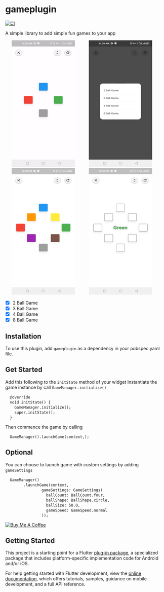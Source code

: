 # gameplugin

[![CI](https://github.com/johnebere58/gameplugin/actions/workflows/main.yml/badge.svg)](https://github.com/johnebere58/gameplugin/actions/workflows/main.yml)

A simple library to add simple fun games to your app
 
<p>
    <img src="https://github.com/johnebere58/gameplugin/blob/master/screenshots/demo1.gif" width="200px" height="400px" hspace="20"/>
    <img src="https://github.com/johnebere58/gameplugin/blob/master/screenshots/sample1.png" width="200px" height="400px" hspace="20"/>
    <img src="https://github.com/johnebere58/gameplugin/blob/master/screenshots/sample2.png" width="200px" height="400px" hspace="20"/>
    <img src="https://github.com/johnebere58/gameplugin/blob/master/screenshots/sample3.png" width="200px" height="400px" hspace="20"/>
   </p>

- [x] 2 Ball Game
- [x] 3 Ball Game
- [x] 4 Ball Game
- [x] 8 Ball Game

## Installation
To use this plugin, add `gameplugin` as a dependency in your pubspec.yaml file.

## Get Started

Add this following to the `initState` method of your widget
Instantiate the game instance by call `GameManager.initialize()`
```
  @override
  void initState() {
    GameManager.initialize();
    super.initState();
  }
```

Then commence the game by calling
```
  GameManager().launchGame(context,);
```

## Optional

You can choose to launch game with custom settings by adding `gameSettings`
```
  GameManager()
        .launchGame(context,
                gameSettings: GameSettings(
                  ballCount: BallCount.four,
                  ballShape: BallShape.circle,
                  ballSize: 50.0,
                  gameSpeed: GameSpeed.normal
                ));
```

[![Buy Me A Coffee](https://bmc-cdn.nyc3.digitaloceanspaces.com/BMC-button-images/custom_images/orange_img.png "Buy Me A Coffee")](https://www.buymeacoffee.com/johnebere58 "Buy Me A Coffee")

## Getting Started
 
This project is a starting point for a Flutter
[plug-in package](https://flutter.dev/developing-packages/),
a specialized package that includes platform-specific implementation code for
Android and/or iOS.

For help getting started with Flutter development, view the
[online documentation](https://flutter.dev/docs), which offers tutorials,
samples, guidance on mobile development, and a full API reference.


